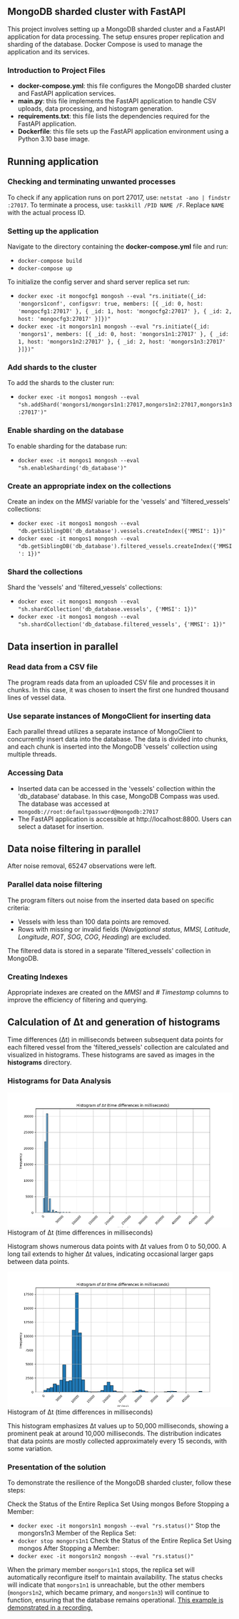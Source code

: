 ## MongoDB sharded cluster with FastAPI
This project involves setting up a MongoDB sharded cluster and a FastAPI application for data processing. The setup ensures proper replication and sharding of the database. Docker Compose is used to manage the application and its services.

### Introduction to Project Files
- **docker-compose.yml**: this file configures the MongoDB sharded cluster and FastAPI application services.
- **main.py**: this file implements the FastAPI application to handle CSV uploads, data processing, and histogram generation.
- **requirements.txt**: this file lists the dependencies required for the FastAPI application.
- **Dockerfile**: this file sets up the FastAPI application environment using a Python 3.10 base image.


## Running application

### Checking and terminating unwanted processes
To check if any application runs on port 27017, use: `netstat -ano | findstr :27017`. To terminate a process, use: `taskkill /PID NAME /F`. Replace `NAME` with the actual process ID.
​
### Setting up the application
Navigate to the directory containing the **docker-compose.yml** file and run:
- `docker-compose build` 
- `docker-compose up`

    
To initialize the config server and  shard server  replica set run:  
- `docker exec -it mongocfg1 mongosh --eval "rs.initiate({_id: 'mongors1conf', configsvr: true, members: [{ _id: 0, host: 'mongocfg1:27017' }, { _id: 1, host: 'mongocfg2:27017' }, { _id: 2, host: 'mongocfg3:27017' }]})"`
- `docker exec -it mongors1n1 mongosh --eval "rs.initiate({_id: 'mongors1', members: [{ _id: 0, host: 'mongors1n1:27017' }, { _id: 1, host: 'mongors1n2:27017' }, { _id: 2, host: 'mongors1n3:27017' }]})"`

### Add shards to the cluster
To add the shards to the cluster run: 
- `docker exec -it mongos1 mongosh --eval "sh.addShard('mongors1/mongors1n1:27017,mongors1n2:27017,mongors1n3:27017')"`

### Enable sharding on the database
To enable sharding for the database run:
- `docker exec -it mongos1 mongosh --eval "sh.enableSharding('db_database')"`

### Create an appropriate index on the collections
Create an index on the *MMSI* variable for the 'vessels' and 'filtered_vessels' collections: 
- `docker exec -it mongos1 mongosh --eval "db.getSiblingDB('db_database').vessels.createIndex({'MMSI': 1})"`
- `docker exec -it mongos1 mongosh --eval "db.getSiblingDB('db_database').filtered_vessels.createIndex({'MMSI': 1})"`

### Shard the collections
Shard the 'vessels' and 'filtered_vessels'  collections: 
- `docker exec -it mongos1 mongosh --eval "sh.shardCollection('db_database.vessels', {'MMSI': 1})"`
- `docker exec -it mongos1 mongosh --eval "sh.shardCollection('db_database.filtered_vessels', {'MMSI': 1})"`

## Data insertion in parallel

### Read data from a CSV file
The program reads data from an uploaded CSV file and processes it in chunks. In this case, it was chosen to insert the first one hundred thousand lines of vessel data.
### Use separate instances of MongoClient for inserting data
Each parallel thread  utilizes a separate instance of MongoClient to concurrently insert data into the database. The data is divided into chunks, and each chunk is inserted into the MongoDB 'vessels' collection using multiple threads.

### Accessing Data
- Inserted data can be accessed in the 'vessels' collection within the 'db_database' database. In this case, MongoDB Compass was used. The database was accessed at `mongodb://root:defaultpassword@mongodb:27017`
- The FastAPI application is accessible at http://localhost:8800. Users can select a dataset for insertion.
    
    
## Data noise filtering in parallel
After noise removal, 65247 observations were left.

### Parallel data noise filtering

The program filters out noise from the inserted data based on specific criteria:

- Vessels with less than 100 data points are removed.
- Rows with missing or invalid fields (*Navigational status*, *MMSI, Latitude*, *Longitude*, *ROT*, *SOG*, *COG*, *Heading*) are excluded.

The filtered data is stored in a separate 'filtered_vessels' collection in MongoDB.

### Creating Indexes

Appropriate indexes are created on the *MMSI* and *# Timestamp* columns to improve the efficiency of filtering and querying.
    
## Calculation of Δt and generation of histograms


Time differences (Δt) in milliseconds between subsequent data points for each filtered vessel from the 'filtered_vessels' collection are calculated and visualized in histograms. These histograms are saved as images in the **histograms** directory.


### Histograms for Data Analysis

![Histogram 1](https://github.com/MatasSepikas/BigDataAssignment3/blob/main/histograms/histogram1.png)
Histogram of Δt (time differences in milliseconds)

Histogram shows numerous data points with Δt values from 0 to 50,000. A long tail extends to higher Δt values, indicating occasional larger gaps between data points.

![Histogram 2](histograms\histogram2.png)
Histogram of Δt (time differences in milliseconds)

This histogram emphasizes Δt values up to 50,000 milliseconds, showing a prominent peak at around 10,000 milliseconds. The distribution indicates that data points are mostly collected approximately every 15 seconds, with some variation.

### Presentation of the solution


To demonstrate the resilience of the MongoDB sharded cluster, follow these steps:

Check the Status of the Entire Replica Set Using mongos Before Stopping a Member:
- `docker exec -it mongors1n1 mongosh --eval "rs.status()"`
Stop the mongors1n3 Member of the Replica Set:
- `docker stop mongors1n1`
Check the Status of the Entire Replica Set Using mongos After Stopping a Member:
- `docker exec -it mongors1n2 mongosh --eval "rs.status()"`

When the primary member `mongors1n1` stops, the replica set will automatically reconfigure itself to maintain availability. The status checks will indicate that `mongors1n1` is unreachable, but the other members (`mongors1n2`, which became primary, and `mongors1n3`) will continue to function, ensuring that the database remains operational. [This example is demonstrated in a recording.](https://vult-my.sharepoint.com/:v:/r/personal/matas_sepikas_mif_stud_vu_lt/Documents/Mongo_database_instance_failures.mp4?csf=1&web=1&e=52gcOx&nav=eyJyZWZlcnJhbEluZm8iOnsicmVmZXJyYWxBcHAiOiJTdHJlYW1XZWJBcHAiLCJyZWZlcnJhbFZpZXciOiJTaGFyZURpYWxvZy1MaW5rIiwicmVmZXJyYWxBcHBQbGF0Zm9ybSI6IldlYiIsInJlZmVycmFsTW9kZSI6InZpZXcifX0%3D)
